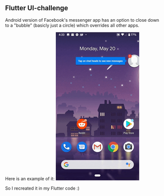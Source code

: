 ## Flutter UI-challenge

Android version of Facebook's messenger app has an option to close down to a "bubble" (basicly just a circle) which overrides all other apps.

Here is an example of it:
![Example.gif](https://github.com/FranMaric/Messenger-Bubble-UI/blob/master/example.gif?raw=true)

So I recreated it in my Flutter code :)

